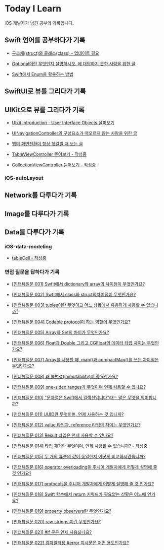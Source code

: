 # Today I Learn

iOS 개발자가 남긴 공부의 기록입니다.

## Swift 언어를 공부하다가 기록
- [구조체(struct)와 클래스(class) - 업데이트 필요](https://github.com/M1zz/TIL/blob/master/post/Swift/%5Bswift%5D%20구조체(struct)와%20클래스(class).md)

- [Optional이란 무엇인지 설명하시오. 에 대답하지 못한 사람을 위한 글](https://github.com/M1zz/TIL/blob/master/post/Swift/Optional이란%20무엇인지%20설명하시오.%20에%20대답하지%20못한%20사람을%20위한%20글.md)

- [Swift에서 Enum을 활용하는 방법](https://github.com/M1zz/TIL/blob/master/post/Swift/Swift에서%20Enum을%20활용하는%20방법.md)

## SwiftUI로 뷰를 그리다가 기록

## UIKit으로 뷰를 그리다가 기록
- [UIkit introduction - User Interface Objects 살펴보기](https://github.com/M1zz/TIL/blob/master/post/iOS/UIkit%20introduction%20-%20User%20Interface%20Objects%20살펴보기.md)

- [UINavigationController의 구성요소가 떠오르지 않는 사람을 위한 글](https://github.com/M1zz/TIL/blob/master/post/iOS/UINavigationController의%20구성요소가%20떠오르지%20않는%20사람을%20위한%20글.md)

- [앱의 화면전환이 항상 헷갈릴 때 보는 글](https://github.com/M1zz/TIL/blob/master/post/iOS/%5BiOS%5D%20앱의%20화면전환이%20항상%20헷갈릴%20때%20보는%20글)

- [TableViewController 뜯어보기 - 작성중]()

- [ColloctionViewController 뜯어보기 - 작성중]()



### iOS-autoLayout

## Network를 다루다가 기록

## Image를 다루다가 기록

## Data를 다루다가 기록

### iOS-data-modeling
- [tableCell - 작성중](https://github.com/Instagram/IGListKit)

### 면접 질문을 답하다가 기록
- [[인터뷰질문 001] Swfit에서 dictionary와 array의 차이점이 무엇인가요?](https://github.com/M1zz/TIL/blob/master/post/Swift/%5B인터뷰질문%20001%5D%20Swfit에서%20dictionary와%20array의%20차이점이%20무엇인가요%3F.md)

- [[인터뷰질문 002] Swfit에서 class와 struct의차이점이 무엇인가요?](https://github.com/M1zz/TIL/blob/master/post/iOS-150-interviews/%5B인터뷰질문%20002%5D%20Swfit에서%20class와%20struct의%20차이점이%20무엇인가요%3F.md)

- [[인터뷰질문 003] tuples이란 무엇이고 어느 상황에서 유용하게 사용할 수 있습니까?](https://github.com/M1zz/TIL/blob/master/post/iOS-150-interviews/%5B인터뷰질문%20003%5D%20tuples이란%20무엇이고%20어느%20상황에서%20유용하게%20사용할%20수%20있습니까%3F.md)

- [[인터뷰질문 004] Codable protocol이 하는 역할이 무엇인가요?](https://github.com/M1zz/TIL/blob/master/post/iOS-150-interviews/%5B인터뷰질문%20004%5D%20Codable%20protocol이%20하는%20역할이%20무엇인가요%3F.md)

- [[인터뷰질문 005] Array와 Set의 차이가 무엇인가요?](https://github.com/M1zz/TIL/blob/master/post/iOS-150-interviews/%5B인터뷰질문%20005%5D%20Array와%20Set의%20차이가%20무엇인가요%3F.md)

- [[인터뷰질문 006] Float과 Double 그리고 CGFloat의 데이터 타입 차이는 무엇인가요?](https://github.com/M1zz/TIL/blob/master/post/iOS-150-interviews/%5B인터뷰질문%20006%5D%20Float과%20Double%20그리고%20CGFloat의%20데이터%20타입%20차이는%20무엇인가요%3F.md)

- [[인터뷰질문 007] Array를 사용할 때, map()과 compactMap()를 쓰는 차이점은 무엇인가요?](https://github.com/M1zz/TIL/blob/master/post/iOS-150-interviews/%5B인터뷰질문%20007%5D%20Array를%20사용할%20때%2C%20map()과%20compactMap()를%20쓰는%20차이점은%20무엇인가요%3F.md)

- [[인터뷰질문 008] 왜 불변성(immutability)이 중요한가요?](https://github.com/M1zz/TIL/blob/master/post/iOS-150-interviews/%5B인터뷰질문%20008%5D%20왜%20불변성(immutability)이%20중요한가요%3F.md)

- [[인터뷰질문 009] one-sided ranges가 무엇이며 언제 사용할 수 있나요?](https://github.com/M1zz/TIL/blob/master/post/iOS-150-interviews/%5B인터뷰질문%20009%5D%20one-sided%20ranges가%20무엇이며%20언제%20사용할%20수%20있나요%3F.md)

- [[인터뷰질문 010] "문자열은 Swift에서 컬렉션입니다"라는 말은 무엇을 의미합니까?](https://github.com/M1zz/TIL/blob/master/post/iOS-150-interviews/%5B인터뷰질문%20010%5D%20%22문자열은%20Swift에서%20컬렉션입니다%22라는%20말은%20무엇을%20의미합니까%3F.md)

- [[인터뷰질문 011] UUID란 무엇이며, 언제 사용하는 것 입니까?](https://github.com/M1zz/TIL/blob/master/post/iOS-150-interviews/%5B인터뷰질문%20011%5D%20UUID란%20무엇이며%2C%20언제%20사용하는%20것%20입니까%3F.md)

- [[인터뷰질문 012] value 타입과, reference 타입의 차이는 무엇인가요?](https://github.com/M1zz/TIL/blob/master/post/iOS-150-interviews/%5B인터뷰질문%20012%5D%20value%20타입과%2C%20reference%20타입의%20차이는%20무엇인가요%3F.md)

- [[인터뷰질문 013] Result 타입은 언제 사용할 수 있나요?](https://github.com/M1zz/TIL/blob/master/post/iOS-150-interviews/%5B인터뷰질문%20013%5D%20Result%20타입은%20언제%20사용할%20수%20있나요%3F.md)

- [[인터뷰질문 014] 타입 제거란 무엇이며, 언제 사용할 수 있습니까? - 작성중](https://github.com/M1zz/TIL/blob/master/post/iOS-150-interviews/%5B인터뷰질문%20014%5D%20타입%20제거란%20무엇이며%2C%20언제%20사용할%20수%20있습니까%3F.md)

- [[인터뷰질문 015] 두 개의 튜플의 값이 동일한지 어떻게 비교하시겠습니까?](https://github.com/M1zz/TIL/blob/master/post/iOS-150-interviews/%5B인터뷰질문%20015%5D%20두%20개의%20튜플의%20값이%20동일한지%20어떻게%20비교하시겠습니까%3F.md)

- [[인터뷰질문 016] operator overloading을 주니어 개발자에게 어떻게 설명해 줄 것 인가요?](https://github.com/M1zz/TIL/blob/master/post/iOS-150-interviews/%5B인터뷰질문%20016%5D%20operator%20overloading을%20주니어%20개발자에게%20어떻게%20설명해%20줄%20것%20인가요%3F.md)

- [[인터뷰질문 017] protocols을 주니어 개발자에게 어떻게 설명해 줄 것 인가요?](https://github.com/M1zz/TIL/blob/master/post/iOS-150-interviews/%5B인터뷰질문%20017%5D%20protocols을%20주니어%20개발자에게%20어떻게%20설명해%20줄%20것%20인가요%3F.md)

- [[인터뷰질문 018] Swift 함수에서 return 키워드가 필요없는 상황은 어느때 인가요?](https://github.com/M1zz/TIL/blob/master/post/iOS-150-interviews/%5B인터뷰질문%20018%5D%20Swift%20함수에서%20return%20키워드가%20필요없는%20상황은%20어느때%20인가요%3F.md)

- [[인터뷰질문 019] property observers란 무엇인가요?](https://github.com/M1zz/TIL/blob/master/post/iOS-150-interviews/%5B인터뷰질문%20019%5D%20property%20observers란%20무엇인가요%3F.md)

- [[인터뷰질문 020] raw strings 이란 무엇인가요?](https://github.com/M1zz/TIL/blob/master/post/iOS-150-interviews/%5B인터뷰질문%20020%5D%20raw%20strings%20이란%20무엇인가요%3F.md)

- [[인터뷰질문 021] #if 문은 언제 사용되나요?](https://github.com/M1zz/TIL/blob/master/post/iOS-150-interviews/%5B인터뷰질문%20021%5D%20%23if%20문은%20언제%20사용되나요%3F.md)

- [[인터뷰질문 022] 컴파일러용 #error 지시문은 어떤 용도인가요?](https://github.com/M1zz/TIL/blob/master/post/iOS-150-interviews/%5B인터뷰질문%20022%5D%20컴파일러용%20%23error%20지시문은%20어떤%20용도인가요%3F.md)
